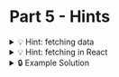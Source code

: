 # Part 5 - Hints

<details>
<summary>💡 Hint: fetching data </summary>

Remember how to fetch data in javascript:

```js
async function fetchData() {
  const repsonse = await fetch(url);
  const data = await reponse.json();
  // do something with data...
}
```

</details>

<details>
<summary>💡 Hint: fetching in React </summary>

fetching is an async task, so you need an async function for it and a state for the data to be stored after fetching is complete

```js
function MyComponent() {
  const [data, setData] = useState(null);

  useEffect(() => {
    // fetch data...
    setData(fetchedData);
  }, []);
  //...
}
```

</details>

<details>
<summary>🔒 Example Solution </summary>
Only check this solution after giving this part a good try!

[🔗 Part 5 Example Solution](https://github.com/neuefische-web-demos/theme-creator-example-solution/tree/part-5)

</details>
